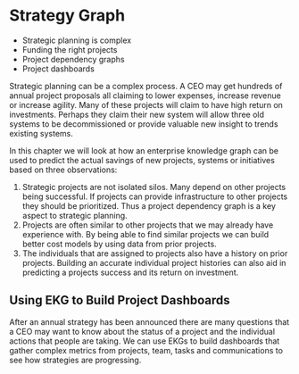 # Strategy Graph

* Strategic planning is complex
* Funding the right projects
* Project dependency graphs
* Project dashboards

Strategic planning can be a complex process.  A CEO may get hundreds of annual project proposals all claiming to lower expenses, increase revenue or increase agility.  Many of these projects will claim to have high return on investments.  Perhaps they claim their new system will allow three old systems to be decommissioned or provide valuable new insight to trends existing systems.

In this chapter we will look at how an enterprise knowledge graph can be used to predict the actual savings of new projects, systems or initiatives based on three observations:

1. Strategic projects are not isolated silos.  Many depend on other projects being successful.  If projects can provide infrastructure to other projects they should be prioritized.  Thus a project dependency graph is a key aspect to strategic planning.
2. Projects are often similar to other projects that we may already have experience with.  By being able to find similar projects we can build better cost models by using data from prior projects.
3. The individuals that are assigned to projects also have a history on prior projects.  Building an accurate individual project histories can also aid in predicting a projects success and its return on investment.

## Using EKG to Build Project Dashboards

After an annual strategy has been announced there are many questions that a CEO may want to know about the status of a project and the individual actions that people are taking.  We can use EKGs to build dashboards that gather complex metrics from projects, team, tasks and communications to see how strategies are progressing.